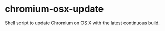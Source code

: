 chromium-osx-update
===================

Shell script to update Chromium on OS X with the latest continuous build.